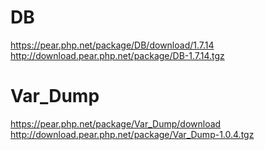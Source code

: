 # DB
https://pear.php.net/package/DB/download/1.7.14
http://download.pear.php.net/package/DB-1.7.14.tgz

# Var_Dump
https://pear.php.net/package/Var_Dump/download
http://download.pear.php.net/package/Var_Dump-1.0.4.tgz
